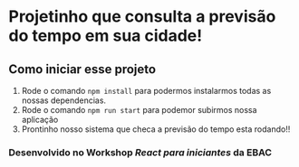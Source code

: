 # Projetinho que consulta a previsão do tempo em sua cidade!

## Como iniciar esse projeto

1. Rode o comando `npm install` para podermos instalarmos todas as nossas dependencias.
2. Rode o comando `npm run start` para podemor subirmos nossa aplicação
3. Prontinho nosso sistema que checa a previsão do tempo esta rodando!!


### Desenvolvido no Workshop *React para iniciantes* da EBAC 
